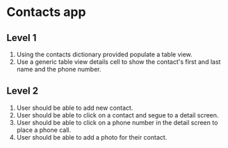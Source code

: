 # Contacts app

## Level 1 

1. Using the contacts dictionary provided populate a table view. 
2. Use a generic table view details cell to show the contact's first and last name and the phone number. 

## Level 2 

1. User should be able to add new contact. 
2. User should be able to click on a contact and segue to a detail screen.
3. User should be able to click on a phone number in the detail screen to place a phone call.
4. User should be able to add a photo for their contact. 
